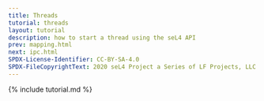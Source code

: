 ```yaml
---
title: Threads
tutorial: threads
layout: tutorial
description: how to start a thread using the seL4 API
prev: mapping.html
next: ipc.html
SPDX-License-Identifier: CC-BY-SA-4.0
SPDX-FileCopyrightText: 2020 seL4 Project a Series of LF Projects, LLC.
---
```

{% include tutorial.md %}
